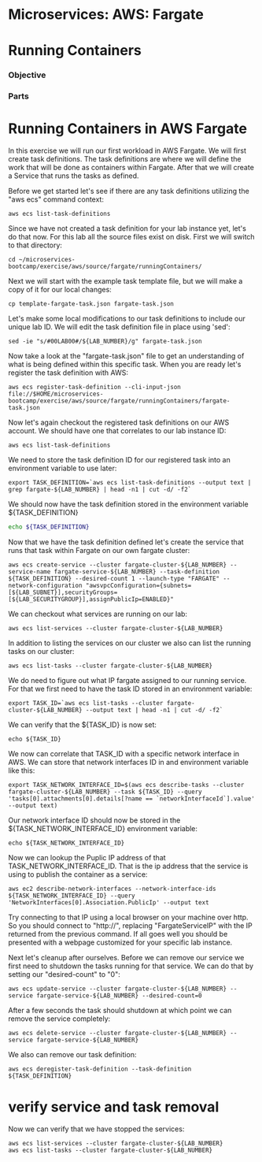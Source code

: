 # Microservices: AWS: Fargate
# Running Containers

### Objective



### Parts





# Running Containers in AWS Fargate

In this exercise we will run our first workload in AWS Fargate.  We will first create task definitions.  The task definitions are where we will define the work that will be done as containers within Fargate.  After that we will create a Service that runs the tasks as defined.

Before we get started let's see if there are any task definitions utilizing the "aws ecs" command context:

~~~shell
aws ecs list-task-definitions
~~~

Since we have not created a task definition for your lab instance yet, let's do that now.  For this lab all the source files exist on disk.  First we will switch to that directory:

~~~shell
cd ~/microservices-bootcamp/exercise/aws/source/fargate/runningContainers/
~~~

Next we will start with the example task template file, but we will make a copy of it for our local changes:

~~~shell
cp template-fargate-task.json fargate-task.json
~~~

Let's make some local modifications to our task definitions to include our unique lab ID.  We will edit the task definition file in place using 'sed':

~~~shell
sed -ie "s/#00LAB00#/${LAB_NUMBER}/g" fargate-task.json
~~~

Now take a look at the "fargate-task.json" file to get an understanding of what is being defined within this specific task.  When you are ready let's register the task definition with AWS:

~~~shell
aws ecs register-task-definition --cli-input-json file://$HOME/microservices-bootcamp/exercise/aws/source/fargate/runningContainers/fargate-task.json
~~~

Now let's again checkout the registered task definitions on our AWS account.  We should have one that correlates to our lab instance ID:

~~~shell
aws ecs list-task-definitions
~~~

We need to store the task definition ID for our registered task into an environment variable to use later:

~~~shell
export TASK_DEFINITION=`aws ecs list-task-definitions --output text | grep fargate-${LAB_NUMBER} | head -n1 | cut -d/ -f2`
~~~

We should now have the task definition stored in the environment variable ${TASK_DEFINITION}

~~~bash
echo ${TASK_DEFINITION}
~~~

Now that we have the task definition defined let's create the service that runs that task within Fargate on our own fargate cluster:

~~~shell
aws ecs create-service --cluster fargate-cluster-${LAB_NUMBER} --service-name fargate-service-${LAB_NUMBER} --task-definition ${TASK_DEFINITION} --desired-count 1 --launch-type "FARGATE" --network-configuration "awsvpcConfiguration={subnets=[${LAB_SUBNET}],securityGroups=[${LAB_SECURITYGROUP}],assignPublicIp=ENABLED}"
~~~

We can checkout what services are running on our lab:

~~~shell
aws ecs list-services --cluster fargate-cluster-${LAB_NUMBER}
~~~

In addition to listing the services on our cluster we also can list the running tasks on our cluster:

~~~shell
aws ecs list-tasks --cluster fargate-cluster-${LAB_NUMBER}
~~~

We do need to figure out what IP fargate assigned to our running service.  For that we first need to have the task ID stored in an environment variable:

~~~shell
export TASK_ID=`aws ecs list-tasks --cluster fargate-cluster-${LAB_NUMBER} --output text | head -n1 | cut -d/ -f2`
~~~

We can verify that the ${TASK_ID} is now set:

~~~shell
echo ${TASK_ID}
~~~

We now can correlate that TASK_ID with a specific network interface in AWS.  We can store that network interfaces ID in and environment variable like this:

~~~shell
export TASK_NETWORK_INTERFACE_ID=$(aws ecs describe-tasks --cluster fargate-cluster-${LAB_NUMBER} --task ${TASK_ID} --query 'tasks[0].attachments[0].details[?name == `networkInterfaceId`].value' --output text)
~~~

Our network interface ID should now be stored in the ${TASK_NETWORK_INTERFACE_ID} environment variable:

~~~shell
echo ${TASK_NETWORK_INTERFACE_ID}
~~~

Now we can lookup the Puplic IP address of that TASK_NETWORK_INTERFACE_ID.  That is the ip address that the service is using to publish the container as a service:

~~~shell
aws ec2 describe-network-interfaces --network-interface-ids ${TASK_NETWORK_INTERFACE_ID} --query 'NetworkInterfaces[0].Association.PublicIp' --output text
~~~

Try connecting to that IP using a local browser on your machine over http.  So you should connect to "http://<FargateServiceIP>", replacing "FargateServiceIP" with the IP returned from the previous command.  If all goes well you should be presented with a webpage customized for your specific lab instance.

Next let's cleanup after ourselves.  Before we can remove our service we first need to shutdown the tasks running for that service.  We can do that by setting our "desired-count" to "0":

~~~shell
aws ecs update-service --cluster fargate-cluster-${LAB_NUMBER} --service fargate-service-${LAB_NUMBER} --desired-count=0
~~~

After a few seconds the task should shutdown at which point we can remove the service completely:

~~~shell
aws ecs delete-service --cluster fargate-cluster-${LAB_NUMBER} --service fargate-service-${LAB_NUMBER}
~~~

We also can remove our task definition:

~~~shell
aws ecs deregister-task-definition --task-definition ${TASK_DEFINITION}
~~~

# verify service and task removal
Now we can verify that we have stopped the services:

~~~shell
aws ecs list-services --cluster fargate-cluster-${LAB_NUMBER}
aws ecs list-tasks --cluster fargate-cluster-${LAB_NUMBER}
~~~
